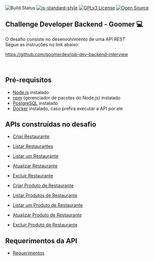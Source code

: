 ![Build Status](https://github.com/wpaq/goomer-lista-rango/actions/workflows/workflow.yaml/badge.svg)
[![js-standard-style](https://img.shields.io/badge/code%20style-standard-brightgreen.svg)](http://standardjs.com)
[![GPLv3 License](https://img.shields.io/badge/License-GPL%20v3-yellow.svg)](https://opensource.org/licenses/)
[![Open Source](https://badges.frapsoft.com/os/v1/open-source.svg?v=103)](https://opensource.org/)

## Challenge Developer Backend - Goomer :computer:

O desafio consiste no desenvolvimento de uma API REST
<br>
Segue as instruções no link abaixo:

https://github.com/goomerdev/job-dev-backend-interview

<br>

## Pré-requisitos

- [Node.js](https://nodejs.org/) instalado
- [npm](https://www.npmjs.com/) (gerenciador de pacotes do Node.js) instalado
- [PostgreSQL](https://www.postgresql.org/) instalado
- [Docker](https://www.docker.com) instalado, caso prefira executar a API por ele

## APIs construídas no desafio

- [Criar Restaurante](./requirements/api/restaurant/add-restaurant.md)
- [Listar Restaurantes](./requirements/api/restaurant/load-restaurants.md)
- [Listar um Restaurante](./requirements/api/restaurant/load-restaurant-by-id.md)
- [Atualizar Restaurante](./requirements/api/restaurant/update-restaurant.md)
- [Excluir Restaurante](./requirements/api/restaurant/delete-restaurant.md)

- [Criar Produto de Restaurante](./requirements/api/product/add-product.md)
- [Listar Produtos de Restaurante](./requirements/api/product/load-products.md)
- [Listar um Produto de Restaurante](./requirements/api/product/load-product-by-id.md)
- [Atualizar Produto de Restaurante](./requirements/api/product/update-produtct.md)
- [Excluir Produto de Restaurante](./requirements/api/product/delete-product.md)

## Requerimentos da API

- [Requerimentos](./requirements/requirements.md)